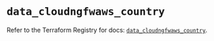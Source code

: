 # `data_cloudngfwaws_country`

Refer to the Terraform Registry for docs: [`data_cloudngfwaws_country`](https://registry.terraform.io/providers/paloaltonetworks/cloudngfwaws/3.0.4/docs/data-sources/country).
